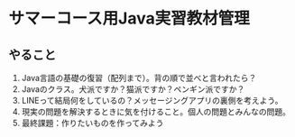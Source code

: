 # サマーコース用Java実習教材管理

## やること

1. Java言語の基礎の復習（配列まで）。背の順で並べと言われたら？
2. Javaのクラス。犬派ですか？猫派ですか？ペンギン派ですか？
3. LINEって結局何をしているの？メッセージングアプリの裏側を考えよう。
4. 現実の問題を解決するときに気を付けること。個人の問題とみんなの問題。
5. 最終課題：作りたいものを作ってみよう